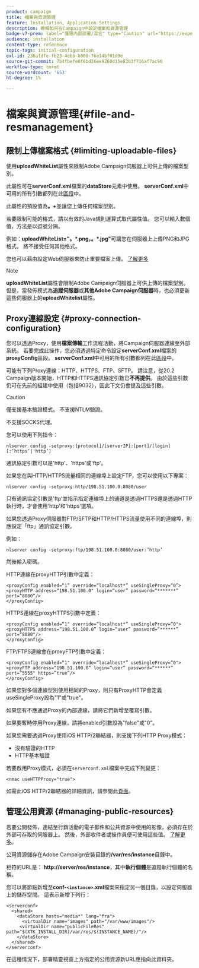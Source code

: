 ```yaml
---
product: campaign
title: 檔案與資源管理
feature: Installation, Application Settings
description: 瞭解如何在Campaign中設定檔案和資源管理
badge-v7-prem: label="僅限內部部署/混合" type="Caution" url="https://experienceleague.adobe.com/docs/campaign-classic/using/installing-campaign-classic/architecture-and-hosting-models/hosting-models-lp/hosting-models.html?lang=zh-Hant" tooltip="僅適用於內部部署和混合部署"
audience: installation
content-type: reference
topic-tags: initial-configuration
exl-id: 236afdfe-fb23-4ebb-b000-76e14bf01d9e
source-git-commit: 7b4fbefe0f6bd26ee9260d15e8303f716af7ac96
workflow-type: tm+mt
source-wordcount: '653'
ht-degree: 1%

---
```


# 檔案與資源管理{#file-and-resmanagement}



## 限制上傳檔案格式 {#limiting-uploadable-files}

使用&#x200B;**uploadWhiteList**&#x200B;屬性來限制Adobe Campaign伺服器上可供上傳的檔案型別。

此屬性可在&#x200B;**serverConf.xml**&#x200B;檔案的&#x200B;**dataStore**&#x200B;元素中使用。 **serverConf.xml**&#x200B;中可用的所有引數都列在此[區段](../../installation/using/the-server-configuration-file.md)中。

此屬性的預設值為&#x200B;**。+**&#x200B;並讓您上傳任何檔案型別。

若要限制可能的格式，請以有效的Java規則運算式取代屬性值。 您可以輸入數個值，方法是以逗號分隔。

例如：**uploadWhiteList=&quot;。&#42;.png，。&#42;.jpg&quot;**&#x200B;可讓您在伺服器上上傳PNG和JPG格式。 將不接受任何其他格式。

您也可以藉由設定Web伺服器來防止重要檔案上傳。 [了解更多](web-server-configuration.md)

>[!NOTE]
>
>**uploadWhiteList**&#x200B;屬性會限制Adobe Campaign伺服器上可供上傳的檔案型別。 但是，當發佈模式為&#x200B;**追蹤伺服器**&#x200B;或&#x200B;**其他Adobe Campaign伺服器**&#x200B;時，也必須更新這些伺服器上的&#x200B;**uploadWhitelist**&#x200B;屬性。

## Proxy連線設定 {#proxy-connection-configuration}

您可以透過Proxy，使用&#x200B;**檔案傳輸**&#x200B;工作流程活動，將Campaign伺服器連線至外部系統。 若要完成此操作，您必須透過特定命令設定&#x200B;**serverConf.xml**&#x200B;檔案的&#x200B;**proxyConfig**&#x200B;區段。 **serverConf.xml**&#x200B;中可用的所有引數都列在此[區段](../../installation/using/the-server-configuration-file.md)中。

可能有下列Proxy連線：HTTP、HTTPS、FTP、SFTP。 請注意，從20.2 Campaign版本開始，HTTP和HTTPS通訊協定引數已&#x200B;**不再提供**。 由於這些引數仍可在先前的組建中使用（包括9032），因此下文仍會提及這些引數。

>[!CAUTION]
>
>僅支援基本驗證模式。 不支援NTLM驗證。
>
>不支援SOCKS代理。
>

您可以使用下列指令：

```
nlserver config -setproxy:[protocol]/[serverIP]:[port]/[login][:‘https’|'http’]
```

通訊協定引數可以是&#39;http&#39;、&#39;https&#39;或&#39;ftp&#39;。

如果您在與HTTP/HTTPS流量相同的連線埠上設定FTP，您可以使用以下專案：

```
nlserver config -setproxy:http/198.51.100.0:8080/user
```

只有通訊協定引數是&#39;ftp&#39;並指示指定連線埠上的通道是透過HTTPS還是透過HTTP執行時，才會使用&#39;http&#39;和&#39;https&#39;選項。

如果您透過Proxy伺服器對FTP/SFTP和HTTP/HTTPS流量使用不同的連線埠，則應設定「ftp」通訊協定引數。


例如：

```
nlserver config -setproxy:ftp/198.51.100.0:8080/user:’http’
```

然後輸入密碼。

HTTP連線在proxyHTTP引數中定義：

```
<proxyConfig enabled=“1” override=“localhost*” useSingleProxy=“0”>
<proxyHTTP address=“198.51.100.0" login=“user” password=“*******” port=“8080”/>
</proxyConfig>
```

HTTPS連線在proxyHTTPS引數中定義：

```
<proxyConfig enabled=“1" override=“localhost*” useSingleProxy=“0">
<proxyHTTPS address=“198.51.100.0” login=“user” password=“******” port=“8080"/>
</proxyConfig>
```

FTP/FTPS連線會在proxyFTP引數中定義：

```
<proxyConfig enabled=“1" override=“localhost*” useSingleProxy=“0">
<proxyFTP address=“198.51.100.0” login=“user” password=“******” port=“5555" https=”true”/>
</proxyConfig>
```

如果您對多個連線型別使用相同的Proxy，則只有ProxyHTTP會定義useSingleProxy設為&quot;1&quot;或&quot;true&quot;。

如果您有不應通過Proxy的內部連線，請將它們新增至覆寫引數。

如果要暫時停用Proxy連線，請將enabled引數設為&quot;false&quot;或&quot;0&quot;。

如果您需要透過Proxy使用iOS HTTP/2聯結器，則支援下列HTTP Proxy模式：

* 沒有驗證的HTTP
* HTTP基本驗證

若要啟用Proxy模式，必須在`serverconf.xml`檔案中完成下列變更：

```
<nmac useHTTPProxy="true">
```

如需此iOS HTTP/2聯結器的詳細資訊，請參閱此[頁面](../../delivery/using/about-mobile-app-channel.md)。

## 管理公用資源 {#managing-public-resources}

若要公開發佈，連結至行銷活動的電子郵件和公共資源中使用的影像，必須存在於外部可存取的伺服器上。 然後，外部收件者或操作員便可使用這些值。 [了解更多](../../installation/using/deploying-an-instance.md#managing-public-resources)。

公用資源儲存在Adobe Campaign安裝目錄的&#x200B;**/var/res/instance**&#x200B;目錄中。

相符的URL是： **http://server/res/instance**，其中&#x200B;**執行個體**&#x200B;是追蹤執行個體的名稱。

您可以將節點新增至&#x200B;**conf-`<instance>`.xml**&#x200B;檔案來指定另一個目錄，以設定伺服器上的儲存空間。 這表示新增下列行：

```
<serverconf>
  <shared>
    <dataStore hosts="media*" lang="fra">
      <virtualDir name="images" path="/var/www/images"/>
     <virtualDir name="publicFileRes" path="$(XTK_INSTALL_DIR)/var/res/$(INSTANCE_NAME)/"/>
    </dataStore>
  </shared>
</serverconf>
```

在這種情況下，部署精靈視窗上方指定的公用資源新URL應指向此資料夾。
